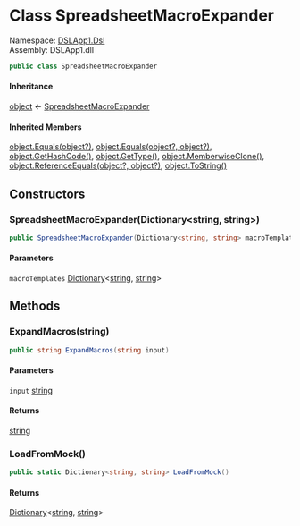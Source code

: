 # <a id="DSLApp1_Dsl_SpreadsheetMacroExpander"></a> Class SpreadsheetMacroExpander

Namespace: [DSLApp1.Dsl](DSLApp1.Dsl.md)  
Assembly: DSLApp1.dll  

```csharp
public class SpreadsheetMacroExpander
```

#### Inheritance

[object](https://learn.microsoft.com/dotnet/api/system.object) ← 
[SpreadsheetMacroExpander](DSLApp1.Dsl.SpreadsheetMacroExpander.md)

#### Inherited Members

[object.Equals\(object?\)](https://learn.microsoft.com/dotnet/api/system.object.equals\#system\-object\-equals\(system\-object\)), 
[object.Equals\(object?, object?\)](https://learn.microsoft.com/dotnet/api/system.object.equals\#system\-object\-equals\(system\-object\-system\-object\)), 
[object.GetHashCode\(\)](https://learn.microsoft.com/dotnet/api/system.object.gethashcode), 
[object.GetType\(\)](https://learn.microsoft.com/dotnet/api/system.object.gettype), 
[object.MemberwiseClone\(\)](https://learn.microsoft.com/dotnet/api/system.object.memberwiseclone), 
[object.ReferenceEquals\(object?, object?\)](https://learn.microsoft.com/dotnet/api/system.object.referenceequals), 
[object.ToString\(\)](https://learn.microsoft.com/dotnet/api/system.object.tostring)

## Constructors

### <a id="DSLApp1_Dsl_SpreadsheetMacroExpander__ctor_System_Collections_Generic_Dictionary_System_String_System_String__"></a> SpreadsheetMacroExpander\(Dictionary<string, string\>\)

```csharp
public SpreadsheetMacroExpander(Dictionary<string, string> macroTemplates)
```

#### Parameters

`macroTemplates` [Dictionary](https://learn.microsoft.com/dotnet/api/system.collections.generic.dictionary\-2)<[string](https://learn.microsoft.com/dotnet/api/system.string), [string](https://learn.microsoft.com/dotnet/api/system.string)\>

## Methods

### <a id="DSLApp1_Dsl_SpreadsheetMacroExpander_ExpandMacros_System_String_"></a> ExpandMacros\(string\)

```csharp
public string ExpandMacros(string input)
```

#### Parameters

`input` [string](https://learn.microsoft.com/dotnet/api/system.string)

#### Returns

 [string](https://learn.microsoft.com/dotnet/api/system.string)

### <a id="DSLApp1_Dsl_SpreadsheetMacroExpander_LoadFromMock"></a> LoadFromMock\(\)

```csharp
public static Dictionary<string, string> LoadFromMock()
```

#### Returns

 [Dictionary](https://learn.microsoft.com/dotnet/api/system.collections.generic.dictionary\-2)<[string](https://learn.microsoft.com/dotnet/api/system.string), [string](https://learn.microsoft.com/dotnet/api/system.string)\>

